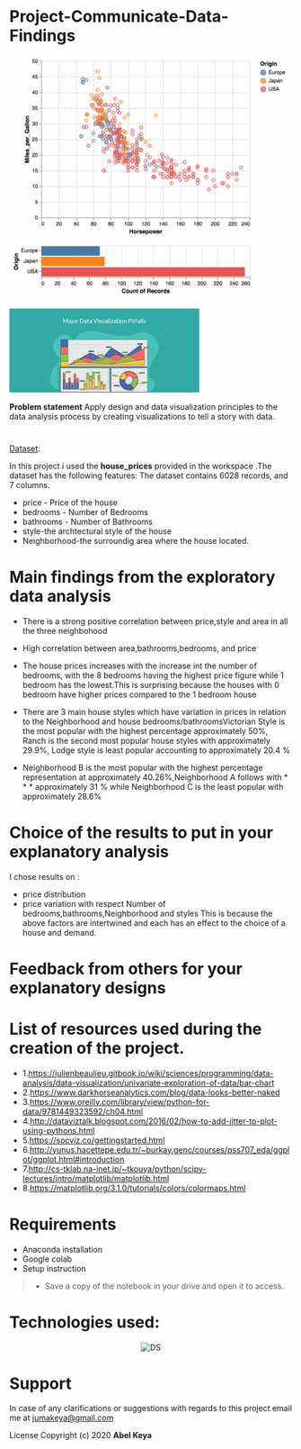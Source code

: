 # Project-Communicate-Data-Findings
  
 ![G1](G2.gif) 
 
 ![Thyroid](d3.jpg) 

**Problem statement** Apply design and data visualization principles to the data analysis process by creating visualizations to tell a story with data.

#
[Dataset](https://github.com/abel-keya/Project-Communicate-Data-Findings/blob/master/house_prices.csv):

In this project i used the **house_prices** provided in the workspace .The dataset has the following features:
The dataset contains 6028 records, and 7 columns.
 
* price - Price of the house
* bedrooms - Number of Bedrooms
* bathrooms - Number of Bathrooms
* style-the archtectural style of the house
* Neighborhood-the surroundig area where the house located.

# Main findings from the exploratory data analysis
* There is a strong positive correlation between price,style and area in all the three neighbohood 
* High correlation between area,bathrooms,bedrooms, and price
* The house prices increases with the increase int the number of bedrooms, with the 8 bedrooms having the highest price figure while 1 bedroom has the lowest.This is surprising because the houses with 0 bedroom have higher prices compared to the 1 bedroom house
* There are 3 main house styles which have variation in prices in relation to the Neighborhood and house bedrooms/bathroomsVictorian Style is the most popular with the highest percentage approximately 50%, Ranch is the second most popular house styles with approximately 29.9%, Lodge style is least popular accounting to approximately 20.4 %

* Neighborhood B is the most popular with the highest percentage representation at approximately 40.26%,Neighborhood A follows with * * * approximately 31 % while Neighborhood C is the least popular with approximately 28.6%

# Choice of the results to put in your explanatory analysis


I chose  results on :
* price distribution
* price variation with respect Number of bedrooms,bathrooms,Neighborhood and styles
This is because the above factors are intertwined and each has an effect to the choice of a house and demand.


# Feedback from others for your explanatory designs



# List of resources used during the creation of the project.

* 1.https://julienbeaulieu.gitbook.io/wiki/sciences/programming/data-analysis/data-visualization/univariate-exploration-of-data/bar-chart
* 2.https://www.darkhorseanalytics.com/blog/data-looks-better-naked
* 3.https://www.oreilly.com/library/view/python-for-data/9781449323592/ch04.html
* 4.http://dataviztalk.blogspot.com/2016/02/how-to-add-jitter-to-plot-using-pythons.html
* 5.https://socviz.co/gettingstarted.html
* 6.http://yunus.hacettepe.edu.tr/~burkay.genc/courses/pss707_eda/ggplot/ggplot.html#introduction
* 7.http://cs-tklab.na-inet.jp/~tkouya/python/scipy-lectures/intro/matplotlib/matplotlib.html
* 8.https://matplotlib.org/3.1.0/tutorials/colors/colormaps.html

# Requirements
* Anaconda installation
* Google colab
* Setup instruction
> * Save a copy of the notebook in your drive and open it to access.

<p align="center">
   
   # Technologies used:
   
 <p align="center"> 
   
  <img   src="https://github.com/abel-keya/week8_IP_Abel_Keya_Nairobi-Hospital-conducted-a-clinical-camp-to-test-for-hypothyroidism/blob/master/tech3.jpg" width="550" height="300"  alt="DS" title="Requirements" />
 
</p>

# Support
In case of any clarifications or suggestions with regards to this project email me at jumakeya@gmail.com

License
Copyright (c) 2020 **Abel Keya**
